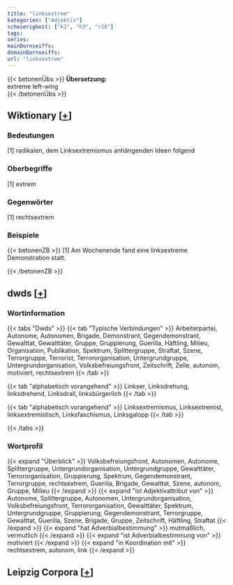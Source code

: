 ```yaml
---
title: "linksextrem"
kategorien: ["Adjektiv"]
schwierigkeit: ["k1", "h3", "r18"]
tags:
series:
mainDornseiffs:
domainDornseiffs:
url: "linksextrem"
---
```


{{< betonenÜbs >}}
**Übersetzung:**  
extreme left-wing  
{{< /betonenÜbs >}}

## Wiktionary [[+](https://de.wiktionary.org/wiki/linksextrem)]

### Bedeutungen
[1] radikalen, dem Linksextremismus anhängenden Ideen folgend  

### Oberbegriffe
[1] extrem  

### Gegenwörter
[1] rechtsextrem  

### Beispiele
{{< betonenZB >}}
[1] Am Wochenende fand eine linksextreme Demonstration statt.  

{{< /betonenZB >}}


## dwds [[+](https://www.dwds.de/wb/linksextrem)]

### Wortinformation
{{< tabs "Dwds" >}}
{{< tab "Typische Verbindungen" >}}
Arbeiterpartei, Autonome, Autonomen, Brigade, Demonstrant, Gegendemonstrant, Gewalttat, Gewalttäter, Gruppe, Gruppierung, Guerilla, Häftling, Milieu, Organisation, Publikation, Spektrum, Splittergruppe, Straftat, Szene, Terrorgruppe, Terrorist, Terrororganisation, Untergrundgruppe, Untergrundorganisation, Volksbefreiungsfront, Zeitschrift, Zelle, autonom, motiviert, rechtsextrem
{{< /tab >}}

{{< tab "alphabetisch vorangehend" >}}
Linkser, Linksdrehung, linksdrehend, Linksdrall, linksbürgerlich
{{< /tab >}}

{{< tab "alphabetisch vorangehend" >}}
Linksextremismus, Linksextremist, linksextremistisch, Linksfaschismus, Linksgalopp
{{< /tab >}}

{{< /tabs >}}

### Wortprofil
{{< expand "Überblick" >}} Volksbefreiungsfront, Autonomen, Autonome, Splittergruppe, Untergrundorganisation, Untergrundgruppe, Gewalttäter, Terrororganisation, Gruppierung, Spektrum, Gegendemonstrant, Terrorgruppe, rechtsextrem, Guerilla, Brigade, Gewalttat, Szene, autonom, Gruppe, Milieu {{< /expand >}}
{{< expand "ist Adjektivattribut von" >}} Autonome, Splittergruppe, Autonomen, Untergrundorganisation, Volksbefreiungsfront, Terrororganisation, Gewalttäter, Spektrum, Untergrundgruppe, Gruppierung, Gegendemonstrant, Terrorgruppe, Gewalttat, Guerilla, Szene, Brigade, Gruppe, Zeitschrift, Häftling, Straftat {{< /expand >}}
{{< expand "hat Adverbialbestimmung" >}} mutmaßlich, vermutlich {{< /expand >}}
{{< expand "ist Adverbialbestimmung von" >}} motiviert {{< /expand >}}
{{< expand "in Koordination mit" >}} rechtsextrem, autonom, link {{< /expand >}}

## Leipzig Corpora [[+](https://corpora.uni-leipzig.de/en/res?word=linksextrem&corpusId=deu_newscrawl-public_2018)]

